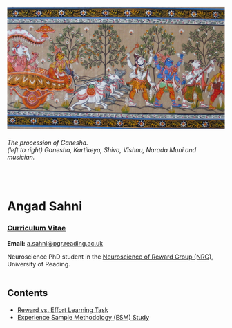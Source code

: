 <p align="center"> <img width="1000" src="intro.png" alt="triumvirate"> </p>

###### *The procession of Ganesha.* <br> *(left to right) Ganesha, Kartikeya, Shiva, Vishnu, Narada Muni and musician.*
<br>

# Angad Sahni 
### [Curriculum Vitae](CV.pdf) 
**Email:** a.sahni@pgr.reading.ac.uk <br> 

Neuroscience PhD student in the [Neuroscience of Reward Group (NRG)](https://www.nrg-lab.co.uk/),<br> 
University of Reading. 
<br> <br> 

## Contents 
- [Reward vs. Effort Learning Task](task.md) <br>
- [Experience Sample Methodology (ESM) Study](esm1.md)

